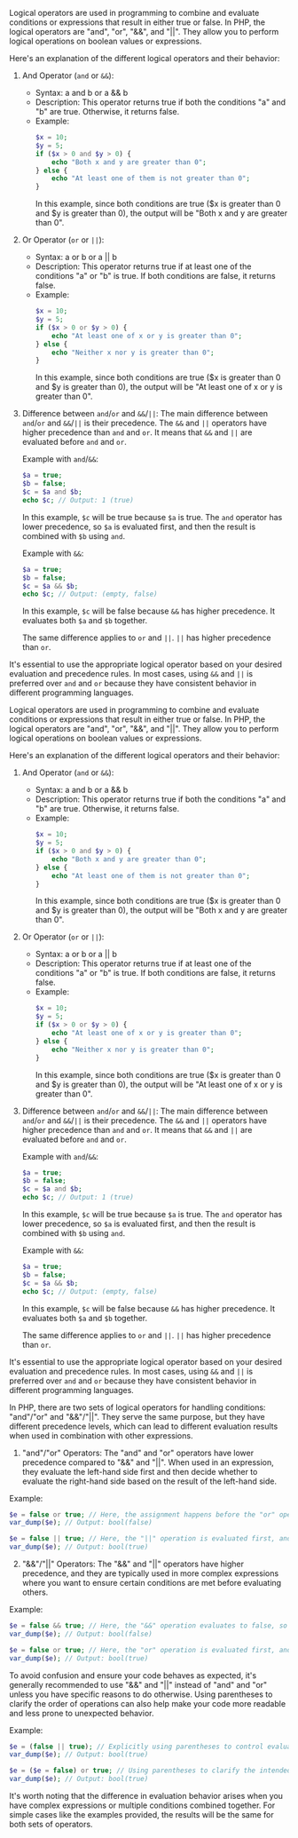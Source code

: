 Logical operators are used in programming to combine and evaluate conditions or expressions that result in either true or false. In PHP, the logical operators are "and", "or", "&&", and "||". They allow you to perform logical operations on boolean values or expressions.

Here's an explanation of the different logical operators and their behavior:

1. And Operator (`and` or `&&`):
   - Syntax: a and b or a && b
   - Description: This operator returns true if both the conditions "a" and "b" are true. Otherwise, it returns false.
   - Example: 
     ```php
     $x = 10;
     $y = 5;
     if ($x > 0 and $y > 0) {
         echo "Both x and y are greater than 0";
     } else {
         echo "At least one of them is not greater than 0";
     }
     ```
     In this example, since both conditions are true ($x is greater than 0 and $y is greater than 0), the output will be "Both x and y are greater than 0".

2. Or Operator (`or` or `||`):
   - Syntax: a or b or a || b
   - Description: This operator returns true if at least one of the conditions "a" or "b" is true. If both conditions are false, it returns false.
   - Example: 
     ```php
     $x = 10;
     $y = 5;
     if ($x > 0 or $y > 0) {
         echo "At least one of x or y is greater than 0";
     } else {
         echo "Neither x nor y is greater than 0";
     }
     ```
     In this example, since both conditions are true ($x is greater than 0 and $y is greater than 0), the output will be "At least one of x or y is greater than 0".

3. Difference between `and`/`or` and `&&`/`||`:
   The main difference between `and`/`or` and `&&`/`||` is their precedence. The `&&` and `||` operators have higher precedence than `and` and `or`. It means that `&&` and `||` are evaluated before `and` and `or`.

   Example with `and`/`&&`:
   ```php
   $a = true;
   $b = false;
   $c = $a and $b;
   echo $c; // Output: 1 (true)
   ```
   In this example, `$c` will be true because `$a` is true. The `and` operator has lower precedence, so `$a` is evaluated first, and then the result is combined with `$b` using `and`.

   Example with `&&`:
   ```php
   $a = true;
   $b = false;
   $c = $a && $b;
   echo $c; // Output: (empty, false)
   ```
   In this example, `$c` will be false because `&&` has higher precedence. It evaluates both `$a` and `$b` together.

   The same difference applies to `or` and `||`. `||` has higher precedence than `or`.

It's essential to use the appropriate logical operator based on your desired evaluation and precedence rules. In most cases, using `&&` and `||` is preferred over `and` and `or` because they have consistent behavior in different programming languages.

Logical operators are used in programming to combine and evaluate conditions or expressions that result in either true or false. In PHP, the logical operators are "and", "or", "&&", and "||". They allow you to perform logical operations on boolean values or expressions.

Here's an explanation of the different logical operators and their behavior:

1. And Operator (`and` or `&&`):
   - Syntax: a and b or a && b
   - Description: This operator returns true if both the conditions "a" and "b" are true. Otherwise, it returns false.
   - Example: 
     ```php
     $x = 10;
     $y = 5;
     if ($x > 0 and $y > 0) {
         echo "Both x and y are greater than 0";
     } else {
         echo "At least one of them is not greater than 0";
     }
     ```
     In this example, since both conditions are true ($x is greater than 0 and $y is greater than 0), the output will be "Both x and y are greater than 0".

2. Or Operator (`or` or `||`):
   - Syntax: a or b or a || b
   - Description: This operator returns true if at least one of the conditions "a" or "b" is true. If both conditions are false, it returns false.
   - Example: 
     ```php
     $x = 10;
     $y = 5;
     if ($x > 0 or $y > 0) {
         echo "At least one of x or y is greater than 0";
     } else {
         echo "Neither x nor y is greater than 0";
     }
     ```
     In this example, since both conditions are true ($x is greater than 0 and $y is greater than 0), the output will be "At least one of x or y is greater than 0".

3. Difference between `and`/`or` and `&&`/`||`:
   The main difference between `and`/`or` and `&&`/`||` is their precedence. The `&&` and `||` operators have higher precedence than `and` and `or`. It means that `&&` and `||` are evaluated before `and` and `or`.

   Example with `and`/`&&`:
   ```php
   $a = true;
   $b = false;
   $c = $a and $b;
   echo $c; // Output: 1 (true)
   ```
   In this example, `$c` will be true because `$a` is true. The `and` operator has lower precedence, so `$a` is evaluated first, and then the result is combined with `$b` using `and`.

   Example with `&&`:
   ```php
   $a = true;
   $b = false;
   $c = $a && $b;
   echo $c; // Output: (empty, false)
   ```
   In this example, `$c` will be false because `&&` has higher precedence. It evaluates both `$a` and `$b` together.

   The same difference applies to `or` and `||`. `||` has higher precedence than `or`.

It's essential to use the appropriate logical operator based on your desired evaluation and precedence rules. In most cases, using `&&` and `||` is preferred over `and` and `or` because they have consistent behavior in different programming languages.

In PHP, there are two sets of logical operators for handling conditions: "and"/"or" and "&&"/"||". They serve the same purpose, but they have different precedence levels, which can lead to different evaluation results when used in combination with other expressions.

1. "and"/"or" Operators:
The "and" and "or" operators have lower precedence compared to "&&" and "||". When used in an expression, they evaluate the left-hand side first and then decide whether to evaluate the right-hand side based on the result of the left-hand side.

Example:
```php
$e = false or true; // Here, the assignment happens before the "or" operation.
var_dump($e); // Output: bool(false)

$e = false || true; // Here, the "||" operation is evaluated first, and then the assignment.
var_dump($e); // Output: bool(true)
```

2. "&&"/"||" Operators:
The "&&" and "||" operators have higher precedence, and they are typically used in more complex expressions where you want to ensure certain conditions are met before evaluating others.

Example:
```php
$e = false && true; // Here, the "&&" operation evaluates to false, so the assignment becomes false.
var_dump($e); // Output: bool(false)

$e = false or true; // Here, the "or" operation is evaluated first, and then the assignment.
var_dump($e); // Output: bool(true)
```

To avoid confusion and ensure your code behaves as expected, it's generally recommended to use "&&" and "||" instead of "and" and "or" unless you have specific reasons to do otherwise. Using parentheses to clarify the order of operations can also help make your code more readable and less prone to unexpected behavior.

Example:
```php
$e = (false || true); // Explicitly using parentheses to control evaluation order.
var_dump($e); // Output: bool(true)

$e = ($e = false) or true; // Using parentheses to clarify the intended evaluation order.
var_dump($e); // Output: bool(true)
```

It's worth noting that the difference in evaluation behavior arises when you have complex expressions or multiple conditions combined together. For simple cases like the examples provided, the results will be the same for both sets of operators.
